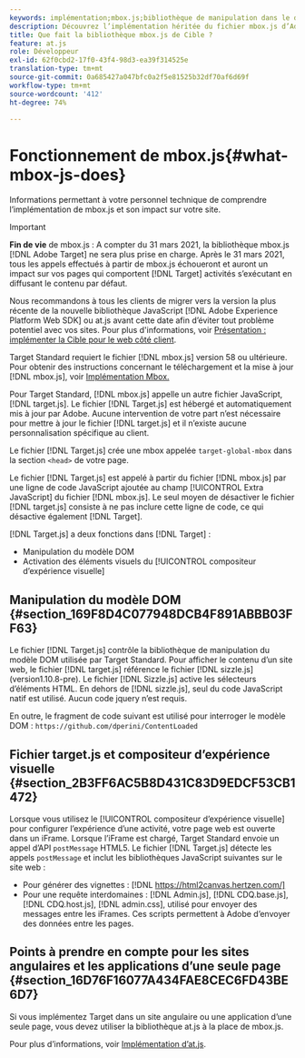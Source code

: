 ```yaml
---
keywords: implémentation;mbox.js;bibliothèque de manipulation dans le dom;target.js;compositeur d’expérience visuelle;iframe;sites angulaires;applications de page seule;appli de page seule;APS
description: Découvrez l’implémentation héritée du fichier mbox.js d’Adobe Target. Migration vers le Adobe Experience Platform Web SDK (AEP Web SDK) ou vers la dernière version d’at.js.
title: Que fait la bibliothèque mbox.js de Cible ?
feature: at.js
role: Développeur
exl-id: 62f0cbd2-17f0-43f4-98d3-ea39f314525e
translation-type: tm+mt
source-git-commit: 0a685427a047bfc0a2f5e81525b32df70af6d69f
workflow-type: tm+mt
source-wordcount: '412'
ht-degree: 74%

---
```


# Fonctionnement de mbox.js{#what-mbox-js-does}

Informations permettant à votre personnel technique de comprendre l’implémentation de mbox.js et son impact sur votre site.

>[!IMPORTANT]
>
>**Fin de vie** de mbox.js : A compter du 31 mars 2021, la bibliothèque mbox.js  [!DNL Adobe Target] ne sera plus prise en charge. Après le 31 mars 2021, tous les appels effectués à partir de mbox.js échoueront et auront un impact sur vos pages qui comportent [!DNL Target] activités s’exécutant en diffusant le contenu par défaut.
>
>Nous recommandons à tous les clients de migrer vers la version la plus récente de la nouvelle bibliothèque JavaScript [!DNL Adobe Experience Platform Web SDK] ou at.js avant cette date afin d’éviter tout problème potentiel avec vos sites. Pour plus d&#39;informations, voir [Présentation : implémenter la Cible pour le web côté client](/help/c-implementing-target/c-implementing-target-for-client-side-web/implement-target-for-client-side-web.md).

Target Standard requiert le fichier [!DNL mbox.js] version 58 ou ultérieure. Pour obtenir des instructions concernant le téléchargement et la mise à jour [!DNL mbox.js], voir [Implémentation Mbox.](/help/c-implementing-target/c-implementing-target-for-client-side-web/t-mbox-download/mbox-download.md#task_4EAE26BB84FD4E1D858F411AEDF4B420)

Pour Target Standard, [!DNL mbox.js] appelle un autre fichier JavaScript, [!DNL target.js]. Le fichier [!DNL Target.js] est hébergé et automatiquement mis à jour par Adobe. Aucune intervention de votre part n’est nécessaire pour mettre à jour le fichier [!DNL target.js] et il n’existe aucune personnalisation spécifique au client.

Le fichier [!DNL Target.js] crée une mbox appelée `target-global-mbox` dans la section `<head>` de votre page.

Le fichier [!DNL Target.js] est appelé à partir du fichier [!DNL mbox.js] par une ligne de code JavaScript ajoutée au champ [!UICONTROL Extra JavaScript] du fichier [!DNL mbox.js]. Le seul moyen de désactiver le fichier [!DNL target.js] consiste à ne pas inclure cette ligne de code, ce qui désactive également [!DNL Target].

[!DNL Target.js] a deux fonctions dans [!DNL Target] :

* Manipulation du modèle DOM
* Activation des éléments visuels du [!UICONTROL compositeur d’expérience visuelle]

## Manipulation du modèle DOM {#section_169F8D4C077948DCB4F891ABBB03FF63}

Le fichier [!DNL Target.js] contrôle la bibliothèque de manipulation du modèle DOM utilisée par Target Standard. Pour afficher le contenu d’un site web, le fichier [!DNL target.js] référence le fichier [!DNL sizzle.js] (version1.10.8-pre). Le fichier [!DNL Sizzle.js] active les sélecteurs d’éléments HTML. En dehors de [!DNL sizzle.js], seul du code JavaScript natif est utilisé. Aucun code jquery n’est requis.

En outre, le fragment de code suivant est utilisé pour interroger le modèle DOM :
`https://github.com/dperini/ContentLoaded`

## Fichier target.js et compositeur d’expérience visuelle {#section_2B3FF6AC5B8D431C83D9EDCF53CB1472}

Lorsque vous utilisez le [!UICONTROL compositeur d’expérience visuelle] pour configurer l’expérience d’une activité, votre page web est ouverte dans un iFrame. Lorsque l’iFrame est chargé, Target Standard envoie un appel d’API `postMessage` HTML5. Le fichier [!DNL Target.js] détecte les appels `postMessage` et inclut les bibliothèques JavaScript suivantes sur le site web :

* Pour générer des vignettes : [!DNL https://html2canvas.hertzen.com/]
* Pour une requête interdomaines : [!DNL Admin.js], [!DNL CDQ.base.js], [!DNL CDQ.host.js], [!DNL admin.css], utilisé pour envoyer des messages entre les iFrames. Ces scripts permettent à Adobe d’envoyer des données entre les pages.

## Points à prendre en compte pour les sites angulaires et les applications d’une seule page {#section_16D76F16077A434FAE8CEC6FD43BE6D7}

Si vous implémentez Target dans un site angulaire ou une application d’une seule page, vous devez utiliser la bibliothèque at.js à la place de mbox.js.

Pour plus d’informations, voir [Implémentation d’at.js](/help/c-implementing-target/c-implementing-target-for-client-side-web/t-mbox-download/c-target-atjs-implementation/target-atjs-implementation.md#concept_8AC8D169E02944B1A547A0CAD97EAC17).
